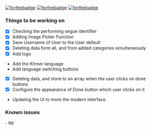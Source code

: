 [![forthebadge](https://forthebadge.com/images/badges/made-with-swift.svg)](https://forthebadge.com) [![forthebadge](https://forthebadge.com/images/badges/built-with-grammas-recipe.svg)](https://forthebadge.com) [![forthebadge](https://forthebadge.com/images/badges/check-it-out.svg)](https://forthebadge.com)

<h3> Things to be working on </h3> 

-  [x] Checking the performing segue identifier 
-  [x] Adding Image Picker Function 
-  [x] Save Username of User to the User default 
-  [x] Deleting data form all, and from added categories simultaneously 
-  [x] Add logo 
- Add the Khmer language 
- Add language switching buttons 
-  [x] Deleting data, and store to an array when the user clicks on done buttons 
-  [x] Configure the appearance of Done button which user clicks on it 
-  Updating the UI to more the modern interface.

<h3> Known issues </h3> 
- Nil  

